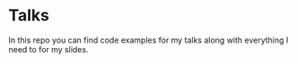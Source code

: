 Talks
=====

In this repo you can find code examples for my talks along with everything I need to for my slides.
